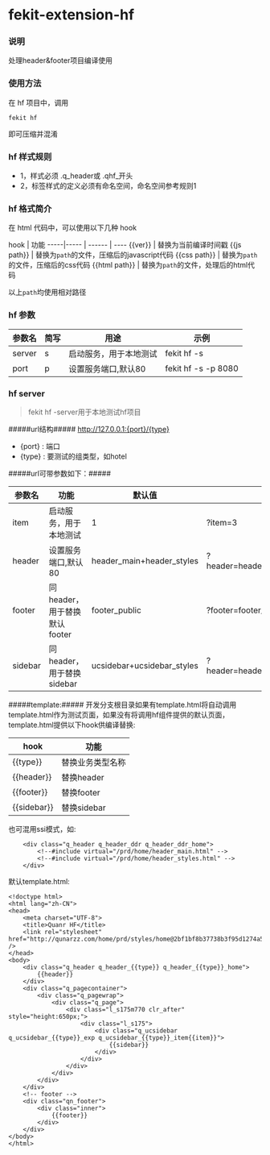 fekit-extension-hf
=====================

### 说明 ###

处理header&footer项目编译使用

### 使用方法  ###

在 hf 项目中，调用 

    fekit hf 

即可压缩并混淆

### hf 样式规则 ###
* 1，样式必须 .q_header或 .qhf_开头
* 2，标签样式的定义必须有命名空间，命名空间参考规则1

### hf 格式简介 ###

在 html 代码中，可以使用以下几种 hook


hook  | 功能
-----|----- | ------ | ----
{{ver}} | 替换为当前编译时间戳
{{js path}} | 替换为`path`的文件，压缩后的javascript代码
{{css path}} | 替换为`path`的文件，压缩后的css代码
{{html path}} | 替换为`path`的文件，处理后的html代码

以上`path`均使用相对路径

### hf 参数 ###

参数名  | 简写 | 用途 | 示例
-----|----- | ------ | ----
server | s | 启动服务，用于本地测试| fekit hf -s
port | p | 设置服务端口,默认80 | fekit hf -s -p 8080

### hf server ###

> fekit hf -server用于本地测试hf项目

#####url结构#####
http://127.0.0.1:{port}/{type}

* {port} : 端口
* {type} : 要测试的组类型，如hotel


#####url可带参数如下：#####

参数名  | 功能 |  默认值 | 示例
-----|----- | ------ | ----
item | 启动服务，用于本地测试| 1 | ?item=3
header | 设置服务端口,默认80 | header_main+header_styles | ?header=header_main_mini+header_mini_styles
footer | 同header，用于替换默认footer| footer_public | ?footer=footer_ssl
sidebar | 同header，用于替换sidebar | ucsidebar+ucsidebar_styles | ?header=header_main_mini+header_mini_styles

#####template:#####
开发分支根目录如果有template.html将自动调用template.html作为测试页面，如果没有将调用hf组件提供的默认页面，template.html提供以下hook供编译替换:

hook  | 功能
-----|----- 
{{type}} | 替换业务类型名称
{{header}} | 替换header
{{footer}} | 替换footer
{{sidebar}} | 替换sidebar

也可混用ssi模式，如:

        <div class="q_header q_header_ddr q_header_ddr_home">
            <!--#include virtual="/prd/home/header_main.html" -->
            <!--#include virtual="/prd/home/header_styles.html" -->
        </div>
 
默认template.html:

    <!doctype html>
    <html lang="zh-CN">
    <head>
        <meta charset="UTF-8">
        <title>Quanr HF</title>
        <link rel="stylesheet" href="http://qunarzz.com/home/prd/styles/home@2bf1bf8b37738b3f95d1274a579728d8.css" />
    </head>
    <body>
        <div class="q_header q_header_{{type}} q_header_{{type}}_home">
            {{header}}
        </div>
        <div class="q_pagecontainer">
            <div class="q_pagewrap">
                <div class="q_page">
                    <div class="l_s175m770 clr_after" style="height:650px;">
                        <div class="l_s175">
                            <div class="q_ucsidebar q_ucsidebar_{{type}}_exp q_ucsidebar_{{type}}_item{{item}}">
                                {{sidebar}}
                            </div>
                        </div>
                    </div>
                </div>
            </div>
        </div>
        <!-- footer -->
        <div class="qn_footer">
            <div class="inner">
                {{footer}}
            </div>
        </div>  
    </body>
    </html>

